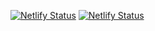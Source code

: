 [![Netlify Status](https://api.netlify.com/api/v1/badges/9b04a249-0d1d-4b26-af0b-a3d13b35ff7a/deploy-status)](https://app.netlify.com/sites/cucin-ale/deploys)
[![Netlify Status](https://api.netlify.com/api/v1/badges/9b04a249-0d1d-4b26-af0b-a3d13b35ff7a/deploy-status)](https://app.netlify.com/sites/cucin-ale/deploys)
